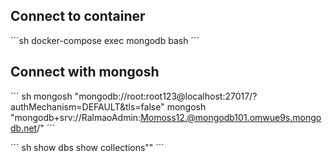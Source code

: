 ## Connect to container
´´´sh
docker-compose exec mongodb bash
´´´
## Connect with mongosh

´´´ sh
mongosh "mongodb://root:root123@localhost:27017/?authMechanism=DEFAULT&tls=false"
mongosh "mongodb+srv://RalmaoAdmin:Momoss12.@mongodb101.omwue9s.mongodb.net/"
´´´

´´´ sh
show dbs
show collections""
´´´